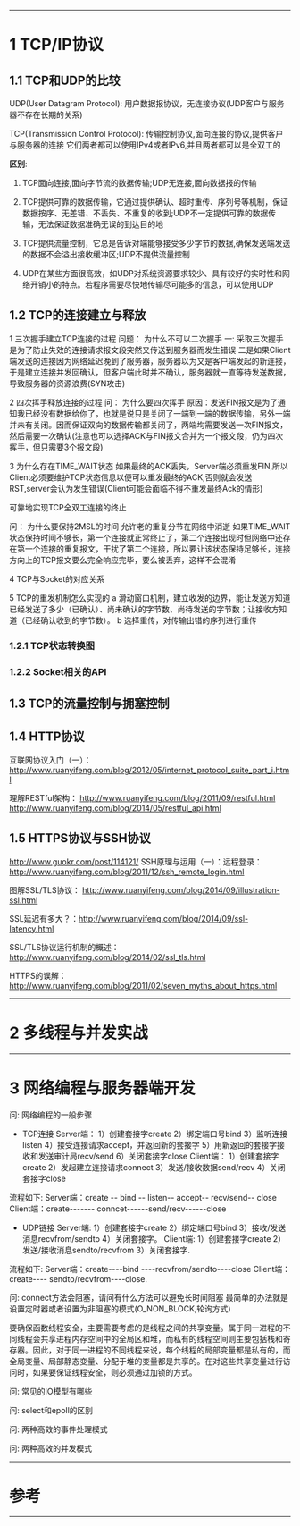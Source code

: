 
---
# 1 TCP/IP协议

## 1.1 TCP和UDP的比较
UDP(User Datagram Protocol): 用户数据报协议，无连接协议(UDP客户与服务器不存在长期的关系)

TCP(Transmission Control Protocol): 传输控制协议,面向连接的协议,提供客户与服务器的连接
它们两者都可以使用IPv4或者IPv6,并且两者都可以是全双工的

**区别**:
1. TCP面向连接,面向字节流的数据传输;UDP无连接,面向数据报的传输

2. TCP提供可靠的数据传输，它通过提供确认、超时重传、序列号等机制，保证数据按序、无差错、不丢失、不重复的收到;UDP不一定提供可靠的数据传输，无法保证数据准确无误的到达目的地

3. TCP提供流量控制，它总是告诉对端能够接受多少字节的数据,确保发送端发送的数据不会溢出接收缓冲区;UDP不提供流量控制

4. UDP在某些方面很高效，如UDP对系统资源要求较少、具有较好的实时性和网络开销小的特点。若程序需要尽快地传输尽可能多的信息，可以使用UDP

## 1.2 TCP的连接建立与释放


1 三次握手建立TCP连接的过程
问题： 为什么不可以二次握手
一: 采取三次握手是为了防止失效的连接请求报文段突然又传送到服务器而发生错误
二是如果Client端发送的连接因为网络延迟晚到了服务器，服务器以为又是客户端发起的新连接，于是建立连接并发回确认，但客户端此时并不确认，服务器就一直等待发送数据，导致服务器的资源浪费(SYN攻击)

2 四次挥手释放连接的过程
问： 为什么要四次挥手
原因：发送FIN报文是为了通知我已经没有数据给你了，也就是说只是关闭了一端到一端的数据传输，另外一端并未有关闭。因而保证双向的数据传输都关闭了，两端均需要发送一次FIN报文，然后需要一次确认(注意也可以选择ACK与FIN报文合并为一个报文段，仍为四次挥手，但只需要3个报文段)

3 为什么存在TIME_WAIT状态
如果最终的ACK丢失，Server端必须重发FIN,所以Client必须要维护TCP状态信息以便可以重发最终的ACK,否则就会发送RST,server会认为发生错误(Client可能会面临不得不重发最终Ack的情形)

可靠地实现TCP全双工连接的终止

问： 为什么要保持2MSL的时间
允许老的重复分节在网络中消逝
如果TIME_WAIT状态保持时间不够长，第一个连接就正常终止了，第二个连接出现时但网络中还存在第一个连接的重复报文，干扰了第二个连接，所以要让该状态保持足够长，连接方向上的TCP报文要么完全响应完毕，要么被丢弃，这样不会混淆

4 TCP与Socket的对应关系

5 TCP的重发机制怎么实现的
a 滑动窗口机制，建立收发的边界，能让发送方知道已经发送了多少（已确认）、尚未确认的字节数、尚待发送的字节数；让接收方知道（已经确认收到的字节数）。
b 选择重传，对传输出错的序列进行重传

### 1.2.1 TCP状态转换图
### 1.2.2 Socket相关的API

## 1.3 TCP的流量控制与拥塞控制


## 1.4 HTTP协议
互联网协议入门（一）： http://www.ruanyifeng.com/blog/2012/05/internet_protocol_suite_part_i.html

理解RESTful架构： 
http://www.ruanyifeng.com/blog/2011/09/restful.html
http://www.ruanyifeng.com/blog/2014/05/restful_api.html

## 1.5 HTTPS协议与SSH协议

http://www.guokr.com/post/114121/
SSH原理与运用（一）：远程登录： http://www.ruanyifeng.com/blog/2011/12/ssh_remote_login.html

图解SSL/TLS协议： http://www.ruanyifeng.com/blog/2014/09/illustration-ssl.html

SSL延迟有多大？：http://www.ruanyifeng.com/blog/2014/09/ssl-latency.html

SSL/TLS协议运行机制的概述： http://www.ruanyifeng.com/blog/2014/02/ssl_tls.html

HTTPS的误解：http://www.ruanyifeng.com/blog/2011/02/seven_myths_about_https.html

---

# 2 多线程与并发实战

---

# 3 网络编程与服务器端开发

问: 网络编程的一般步骤

- TCP连接
Server端： 
1）创建套接字create
2）绑定端口号bind
3）监听连接listen
4）接受连接请求accept，并返回新的套接字
5）用新返回的套接字接收和发送审计局recv/send
6）关闭套接字close
Client端：
1）创建套接字create 
2）发起建立连接请求connect 
3）发送/接收数据send/recv
4）关闭套接字close

流程如下:
Server端：create -- bind -- listen--  accept--  recv/send-- close
Client端：create------- conncet------send/recv------close

- UDP链接
  Server端:
  1）创建套接字create
  2）绑定端口号bind
  3）接收/发送消息recvfrom/sendto
  4）关闭套接字。
 Client端:
  1）创建套接字create
  2）发送/接收消息sendto/recvfrom
  3）关闭套接字.

流程如下:
Server端：create----bind ----recvfrom/sendto----close
Client端：create----  sendto/recvfrom----close.

问: connect方法会阻塞，请问有什么方法可以避免长时间阻塞
最简单的办法就是设置定时器或者设置为非阻塞的模式(O_NON_BLOCK,轮询方式)

要确保函数线程安全，主要需要考虑的是线程之间的共享变量。属于同一进程的不同线程会共享进程内存空间中的全局区和堆，而私有的线程空间则主要包括栈和寄存器。因此，对于同一进程的不同线程来说，每个线程的局部变量都是私有的，而全局变量、局部静态变量、分配于堆的变量都是共享的。在对这些共享变量进行访问时，如果要保证线程安全，则必须通过加锁的方式。

问: 常见的IO模型有哪些

问: select和epoll的区别

问: 两种高效的事件处理模式

问: 两种高效的并发模式

---

# 参考

---
